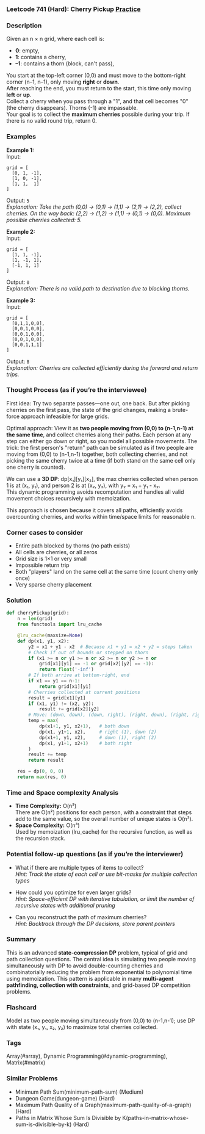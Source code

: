 ### Leetcode 741 (Hard): Cherry Pickup [Practice](https://leetcode.com/problems/cherry-pickup)

### Description  
Given an n × n grid, where each cell is:
- **0**: empty,
- **1**: contains a cherry,
- **–1**: contains a thorn (block, can't pass),

You start at the top-left corner (0,0) and must move to the bottom-right corner (n–1, n–1), only moving **right** or **down**.  
After reaching the end, you must return to the start, this time only moving **left** or **up**.  
Collect a cherry when you pass through a "1", and that cell becomes "0" (the cherry disappears). Thorns (-1) are impassable.  
Your goal is to collect the **maximum cherries** possible during your trip. If there is no valid round trip, return 0.

### Examples  

**Example 1:**  
Input:  
```
grid = [
  [0, 1, -1],
  [1, 0, -1],
  [1, 1,  1]
]
```
Output: `5`  
*Explanation: Take the path (0,0) → (0,1) → (1,1) → (2,1) → (2,2), collect cherries. On the way back: (2,2) → (1,2) → (1,1) → (0,1) → (0,0). Maximum possible cherries collected: 5.*

**Example 2:**  
Input:  
```
grid = [
  [1, 1, -1],
  [1, -1, 1],
  [-1, 1, 1]
]
```
Output: `0`  
*Explanation: There is no valid path to destination due to blocking thorns.*

**Example 3:**  
Input:  
```
grid = [
  [0,1,1,0,0],
  [0,0,1,0,0],
  [0,0,1,0,0],
  [0,0,1,0,0],
  [0,0,1,1,1]
]
```
Output: `8`  
*Explanation: Cherries are collected efficiently during the forward and return trips.*

### Thought Process (as if you’re the interviewee)  
First idea: Try two separate passes—one out, one back. But after picking cherries on the first pass, the state of the grid changes, making a brute-force approach infeasible for large grids.

Optimal approach: View it as **two people moving from (0,0) to (n-1,n-1) at the same time**, and collect cherries along their paths. Each person at any step can either go down or right, so you model all possible movements. The trick: the first person's "return" path can be simulated as if two people are moving from (0,0) to (n-1,n-1) together, both collecting cherries, and not picking the same cherry twice at a time (if both stand on the same cell only one cherry is counted).

We can use a **3D DP**: dp[x₁][y₁][x₂], the max cherries collected when person 1 is at (x₁, y₁), and person 2 is at (x₂, y₂), with y₂ = x₁ + y₁ - x₂.  
This dynamic programming avoids recomputation and handles all valid movement choices recursively with memoization.

This approach is chosen because it covers all paths, efficiently avoids overcounting cherries, and works within time/space limits for reasonable n.

### Corner cases to consider  
- Entire path blocked by thorns (no path exists)
- All cells are cherries, or all zeros
- Grid size is 1×1 or very small
- Impossible return trip
- Both "players" land on the same cell at the same time (count cherry only once)
- Very sparse cherry placement

### Solution

```python
def cherryPickup(grid):
    n = len(grid)
    from functools import lru_cache

    @lru_cache(maxsize=None)
    def dp(x1, y1, x2):
        y2 = x1 + y1 - x2  # Because x1 + y1 = x2 + y2 = steps taken
        # Check if out of bounds or stepped on thorn
        if (x1 >= n or y1 >= n or x2 >= n or y2 >= n or
            grid[x1][y1] == -1 or grid[x2][y2] == -1):
            return float('-inf')
        # If both arrive at bottom-right, end
        if x1 == y1 == n-1:
            return grid[x1][y1]
        # Cherries collected at current positions
        result = grid[x1][y1]
        if (x1, y1) != (x2, y2):
            result += grid[x2][y2]
        # Move: (down, down), (down, right), (right, down), (right, right)
        temp = max(
            dp(x1+1, y1, x2+1),   # both down
            dp(x1, y1+1, x2),     # right (1), down (2)
            dp(x1+1, y1, x2),     # down (1), right (2)
            dp(x1, y1+1, x2+1)    # both right
        )
        result += temp
        return result

    res = dp(0, 0, 0)
    return max(res, 0)
```

### Time and Space complexity Analysis  

- **Time Complexity:** O(n³)  
  There are O(n²) positions for each person, with a constraint that steps add to the same value, so the overall number of unique states is O(n³).
- **Space Complexity:** O(n³)  
  Used by memoization (lru_cache) for the recursive function, as well as the recursion stack.

### Potential follow-up questions (as if you’re the interviewer)  

- What if there are multiple types of items to collect?  
  *Hint: Track the state of each cell or use bit-masks for multiple collection types*

- How could you optimize for even larger grids?  
  *Hint: Space-efficient DP with iterative tabulation, or limit the number of recursive states with additional pruning*

- Can you reconstruct the path of maximum cherries?  
  *Hint: Backtrack through the DP decisions, store parent pointers*

### Summary
This is an advanced **state-compression DP** problem, typical of grid and path collection questions. The central idea is simulating two people moving simultaneously with DP to avoid double-counting cherries and combinatorially reducing the problem from exponential to polynomial time using memoization. This pattern is applicable in many **multi-agent pathfinding, collection with constraints**, and grid-based DP competition problems.


### Flashcard
Model as two people moving simultaneously from (0,0) to (n-1,n-1); use DP with state (x₁, y₁, x₂, y₂) to maximize total cherries collected.

### Tags
Array(#array), Dynamic Programming(#dynamic-programming), Matrix(#matrix)

### Similar Problems
- Minimum Path Sum(minimum-path-sum) (Medium)
- Dungeon Game(dungeon-game) (Hard)
- Maximum Path Quality of a Graph(maximum-path-quality-of-a-graph) (Hard)
- Paths in Matrix Whose Sum Is Divisible by K(paths-in-matrix-whose-sum-is-divisible-by-k) (Hard)